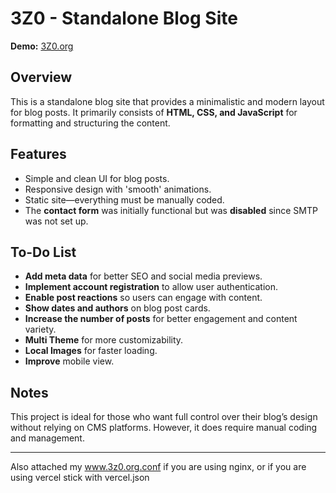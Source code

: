 # 3Z0 - Standalone Blog Site

**Demo:** [3Z0.org](https://3Z0.org)

## Overview
This is a standalone blog site that provides a minimalistic and modern layout for blog posts. It primarily consists of **HTML, CSS, and JavaScript** for formatting and structuring the content. 

## Features
- Simple and clean UI for blog posts.
- Responsive design with 'smooth' animations.
- Static site—everything must be manually coded.
- The **contact form** was initially functional but was **disabled** since SMTP was not set up.

## To-Do List
- **Add meta data** for better SEO and social media previews.
- **Implement account registration** to allow user authentication.
- **Enable post reactions** so users can engage with content.
- **Show dates and authors** on blog post cards.
- **Increase the number of posts** for better engagement and content variety.
- **Multi Theme** for more customizability.
- **Local Images** for faster loading.
- **Improve** mobile view.

## Notes
This project is ideal for those who want full control over their blog’s design without relying on CMS platforms. However, it does require manual coding and management.

---

Also attached my www.3z0.org.conf if you are using nginx, or if you are using vercel stick with vercel.json

